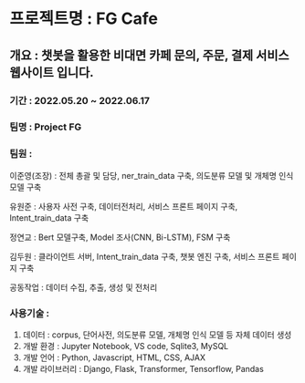 # 프로젝트명 : FG Cafe

## 개요 : 챗봇을 활용한 비대면 카페 문의, 주문, 결제 서비스 웹사이트 입니다.

### 기간 : 2022.05.20 ~ 2022.06.17

### 팀명 : Project FG

### 팀원 : 

   이준영(조장) : 전체 총괄 및 담당,  ner_train_data 구축, 의도분류 모델 및 개체명 인식모델 구축

   유원준 : 사용자 사전 구축, 데이터전처리, 서비스 프론트 페이지 구축, Intent_train_data 구축

   정연교 : Bert 모델구축, Model 조사(CNN, Bi-LSTM), FSM 구축

   김두원 : 클라이언트 서버, Intent_train_data 구축, 챗봇 엔진 구축, 서비스 프론트 페이지 구축 

   공동작업 : 데이터 수집, 추출, 생성 및 전처리

### 사용기술 : 
   1) 데이터 : corpus, 단어사전, 의도분류 모델, 개체명 인식 모델 등 자체 데이터 생성
   2) 개발 환경 : Jupyter Notebook, VS code, Sqlite3, MySQL
   3) 개발 언어 : Python, Javascript, HTML, CSS, AJAX
   4) 개발 라이브러리 : Django, Flask, Transformer, Tensorflow, Pandas
